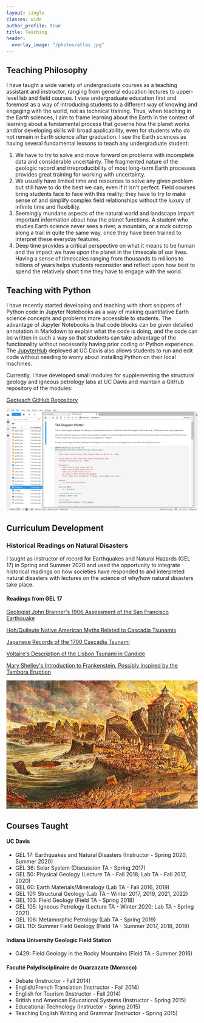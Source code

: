 ```yaml
---
layout: single
classes: wide
author_profile: true
title: Teaching
header:
  overlay_image: "/photos/atlas.jpg"
---
```


## Teaching Philosophy ##

I have taught a wide variety of undergraduate courses as a teaching assistant and instructor, ranging from general education lectures to upper-level lab and field courses. I view undergraduate education first and foremost as a way of introducing students to a different way of knowing and engaging with the world, not as technical training. Thus, when teaching in the Earth sciences, I aim to frame learning about the Earth in the context of learning about a fundamental process that governs how the planet works and/or developing skills will broad applicability, even for students who do not remain in Earth science after graduation. I see the Earth sciences as having several fundamental lessons to teach any undergraduate student:

1. We have to try to solve and move forward on problems with incomplete data and considerable uncertainty. The fragmented nature of the geologic record and irreproducibility of most long-term Earth processes provides great training for working with uncertainty.
2. We usually have limited time and resources to solve any given problem but still have to do the best we can, even if it isn't perfect. Field courses bring students face to face with this reality; they have to try to make sense of and simplify complex field relationships without the luxury of infinite time and flexibility.
3. Seemingly mundane aspects of the natural world and landscape impart important information about how the planet functions. A student who studies Earth science never sees a river, a mountain, or a rock outcrop along a trail in quite the same way, once they have been trained to interpret these everyday features.
4. Deep time provides a critical perspective on what it means to be human and the impact we have upon the planet in the timescale of our lives. Having a sense of timescales ranging from thousands to millions to billions of years helps students reconsider and reflect upon how best to spend the relatively short time they have to engage with the world.

## Teaching with Python ##

I have recently started developing and teaching with short snippets of Python code in Jupyter Notebooks as a way of making quantitative Earth science concepts and problems more accessible to students. The advantage of Jupyter Notebooks is that code blocks can be given detailed annotation in Markdown to explain what the code is doing, and the code can be written in such a way so that students can take advantage of the functionality without necessarily having prior coding or Python experience. The [JupyterHub](https://jupyter.libretexts.org/) deployed at UC Davis also allows students to run and edit code without needing to worry about installing Python on their local machines.

Currently, I have developed small modules for supplementing the structural geology and igneous petrology labs at UC Davis and maintain a GitHub repository of the modules:

[Geoteach GitHub Repository](https://github.com/dyvasey/geoteach)

![TAS Plotter in Jupyter Notebook Form](/photos/python.JPG)

## Curriculum Development ##

### Historical Readings on Natural Disasters ###

I taught as instructor of record for Earthquakes and Natural Hazards (GEL 17) in Spring and Summer 2020 and used the opportunity to integrate historical readings on how societies have responded to and interpreted natural disasters with lectures on the science of why/how natural disasters take place.

#### Readings from GEL 17 ####

[Geologist John Branner's 1906 Assessment of the San Francisco Earthquake](/pdfs/branner.pdf)

[Hoh/Quileute Native American Myths Related to Cascadia Tsunamis](/pdfs/flood.pdf)

[Japanese Records of the 1700 Cascadia Tsunami](/pdfs/orphan.pdf)

[Voltaire's Description of the Lisbon Tsunami in Candide](/pdfs/candide.pdf)

[Mary Shelley's Introduction to Frankenstein, Possibly Inspired by the Tambora Eruption](/pdfs/frankenstein.pdf)

![1755 Lisbon Earthquake](/photos/lisbon.jpg)

## Courses Taught ##

#### UC Davis ####

* GEL 17: Earthquakes and Natural Disasters (Instructor - Spring 2020, Summer 2020)
* GEL 36: Solar System (Discussion TA - Spring 2017)
* GEL 50: Physical Geology (Lecture TA - Fall 2018; Lab TA - Fall 2017, 2020)
* GEL 60: Earth Materials/Mineralogy (Lab TA - Fall 2016, 2019)
* GEL 101: Structural Geology (Lab TA - Winter 2017, 2019, 2021, 2022)
* GEL 103: Field Geology (Field TA - Spring 2018)
* GEL 105: Igneous Petrology (Lecture TA - Winter 2020; Lab TA - Spring 2021)
* GEL 106: Metamorphic Petrology (Lab TA - Spring 2019)
* GEL 110: Summer Field Geology (Field TA - Summer 2017, 2018, 2019)

#### Indiana University Geologic Field Station ####

* G429: Field Geology in the Rocky Mountains (Field TA - Summer 2016)

#### Faculté Polydisciplinaire de Ouarzazate (Morocco) ####

* Debate (Instructor - Fall 2014)
* English/French Translation (Instructor - Fall 2014)
* English for Tourism (Instructor - Fall 2014)
* British and American Educational Systems (Instructor - Spring 2015)
* Educational Technology (Instructor - Spring 2015)
* Teaching English Writing and Grammar (Instructor - Spring 2015)

